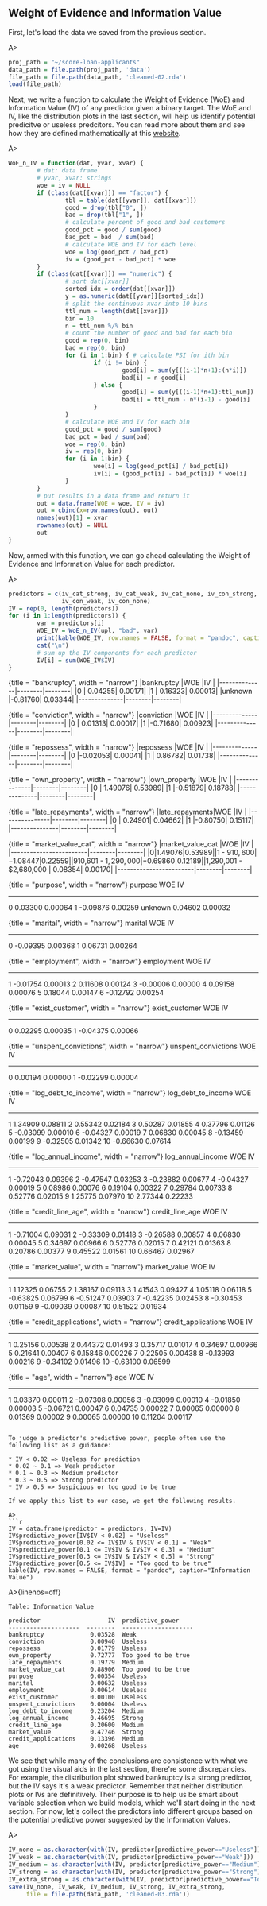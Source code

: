 ## Weight of Evidence and Information Value

First, let's load the data we saved from the previous section.

A>
```r
proj_path = "~/score-loan-applicants"
data_path = file.path(proj_path, 'data')
file_path = file.path(data_path, 'cleaned-02.rda')
load(file_path)
```

Next, we write a function to calculate the Weight of Evidence (WoE) and Information Value (IV) of any predictor given a binary target. The WoE and IV, like the distribution plots in the last section, will help us identify potential predicitve or useless predcitors. You can read more about them and see how they are defined mathematically at this [website](http://documentation.statsoft.com/STATISTICAHelp.aspx?path=WeightofEvidence/WeightofEvidenceWoEIntroductoryOverview).

A>
```r
WoE_n_IV = function(dat, yvar, xvar) {
        # dat: data frame
        # yvar, xvar: strings
        woe = iv = NULL
        if (class(dat[[xvar]]) == "factor") {
                tbl = table(dat[[yvar]], dat[[xvar]])
                good = drop(tbl["0", ])
                bad = drop(tbl["1", ])
                # calculate percent of good and bad customers
                good_pct = good / sum(good)
                bad_pct = bad  / sum(bad)
                # calculate WOE and IV for each level
                woe = log(good_pct / bad_pct)
                iv = (good_pct - bad_pct) * woe                
        } 
        if (class(dat[[xvar]]) == "numeric") {
                # sort dat[[xvar]] 
                sorted_idx = order(dat[[xvar]])
                y = as.numeric(dat[[yvar]][sorted_idx])
                # split the continuous xvar into 10 bins
                ttl_num = length(dat[[xvar]])
                bin = 10
                n = ttl_num %/% bin
                # count the number of good and bad for each bin
                good = rep(0, bin)
                bad = rep(0, bin)
                for (i in 1:bin) { # calculate PSI for ith bin
                        if (i != bin) {
                                good[i] = sum(y[((i-1)*n+1):(n*i)])
                                bad[i] = n-good[i]
                        } else {
                                good[i] = sum(y[((i-1)*n+1):ttl_num])
                                bad[i] = ttl_num - n*(i-1) - good[i]
                        }
                }
                # calculate WOE and IV for each bin
                good_pct = good / sum(good)
                bad_pct = bad / sum(bad)
                woe = rep(0, bin)
                iv = rep(0, bin) 
                for (i in 1:bin) {
                        woe[i] = log(good_pct[i] / bad_pct[i])
                        iv[i] = (good_pct[i] - bad_pct[i]) * woe[i]
                }
        }
        # put results in a data frame and return it
        out = data.frame(WOE = woe, IV = iv)
        out = cbind(x=row.names(out), out)
        names(out)[1] = xvar
        rownames(out) = NULL
        out
}
```

Now, armed with this function, we can go ahead calculating the Weight of Evidence and Information Value for each predictor.

A>
```r
predictors = c(iv_cat_strong, iv_cat_weak, iv_cat_none, iv_con_strong,
               iv_con_weak, iv_con_none)
IV = rep(0, length(predictors))
for (i in 1:length(predictors)) {
        var = predictors[i]
        WOE_IV = WoE_n_IV(upl, "bad", var)
        print(kable(WOE_IV, row.names = FALSE, format = "pandoc", caption=var))
        cat("\n")        
        # sum up the IV components for each predictor
        IV[i] = sum(WOE_IV$IV)
}
```

{title = "bankruptcy", width = "narrow"}
|bankruptcy    |WOE     |IV      |
|--------------|--------|--------|
|0             | 0.04255| 0.00171|
|1             | 0.16323| 0.00013|
|unknown       |-0.81760| 0.03344|
|--------------|--------|--------|


{title = "conviction", width = "narrow"}
|conviction    |WOE     |IV      |
|--------------|--------|--------|
|0             | 0.01313| 0.00017|
|1             |-0.71680| 0.00923|
|--------------|--------|--------|


{title = "repossess", width = "narrow"}
|repossess     |WOE     |IV      |
|--------------|--------|--------|
|0             |-0.02053| 0.00041|
|1             | 0.86782| 0.01738|
|--------------|--------|--------|


{title = "own_property", width = "narrow"}
|own_property  |WOE     |IV      |
|--------------|--------|--------|
|0             | 1.49076| 0.53989|
|1             |-0.51879| 0.18788|
|--------------|--------|--------|


{title = "late_repayments", width = "narrow"}
|late_repayments|WOE     |IV      |
|---------------|--------|--------|
|0              | 0.24901| 0.04662|
|1              |-0.80750| 0.15117|
|---------------|--------|--------|


{title = "market_value_cat", width = "narrow"}
|market_value_cat        |WOE     |IV      |
|------------------------|--------|--------|
|$0                      | 1.49076| 0.53989|
|$1 - $910,600           |-1.08447| 0.22559|
|$910,601 - $1,290,000   |-0.69860| 0.12189|
|$1,290,001 - $2,680,000 | 0.08354| 0.00170|
|------------------------|--------|--------|

{title = "purpose", width = "narrow"}
purpose         WOE        IV
--------  ---------  --------
0           0.03300   0.00064
1          -0.09876   0.00259
unknown     0.04602   0.00032

{title = "marital", width = "narrow"}
marital         WOE        IV
--------  ---------  --------
0          -0.09395   0.00368
1           0.06731   0.00264

{title = "employment", width = "narrow"}
employment         WOE        IV
-----------  ---------  --------
1             -0.01754   0.00013
2              0.11608   0.00124
3             -0.00006   0.00000
4              0.09158   0.00076
5              0.18044   0.00147
6             -0.12792   0.00254

{title = "exist_customer", width = "narrow"}
exist_customer         WOE        IV
---------------  ---------  --------
0                  0.02295   0.00035
1                 -0.04375   0.00066

{title = "unspent_convictions", width = "narrow"}
unspent_convictions         WOE        IV
--------------------  ---------  --------
0                       0.00194   0.00000
1                      -0.02299   0.00004


{title = "log_debt_to_income", width = "narrow"}
log_debt_to_income         WOE        IV
-------------------  ---------  --------
1                      1.34909   0.08811
2                      0.55342   0.02184
3                      0.50287   0.01855
4                      0.37796   0.01126
5                     -0.03099   0.00010
6                     -0.04327   0.00019
7                      0.06830   0.00045
8                     -0.13459   0.00199
9                     -0.32505   0.01342
10                    -0.66630   0.07614

{title = "log_annual_income", width = "narrow"}
log_annual_income         WOE        IV
------------------  ---------  --------
1                    -0.72043   0.09396
2                    -0.47547   0.03253
3                    -0.23882   0.00677
4                    -0.04327   0.00019
5                     0.08986   0.00076
6                     0.19104   0.00322
7                     0.29784   0.00733
8                     0.52776   0.02015
9                     1.25775   0.07970
10                    2.77344   0.22233

{title = "credit_line_age", width = "narrow"}
credit_line_age         WOE        IV
----------------  ---------  --------
1                  -0.71004   0.09031
2                  -0.33309   0.01418
3                  -0.26588   0.00857
4                   0.06830   0.00045
5                   0.34697   0.00966
6                   0.52776   0.02015
7                   0.42121   0.01363
8                   0.20786   0.00377
9                   0.45522   0.01561
10                  0.66467   0.02967

{title = "market_value", width = "narrow"}
market_value         WOE        IV
-------------  ---------  --------
1                1.12325   0.06755
2                1.38167   0.09113
3                1.41543   0.09427
4                1.05118   0.06118
5               -0.63825   0.06799
6               -0.51247   0.03903
7               -0.42235   0.02453
8               -0.30453   0.01159
9               -0.09039   0.00087
10               0.51522   0.01934

{title = "credit_applications", width = "narrow"}
credit_applications         WOE        IV
--------------------  ---------  --------
1                       0.25156   0.00538
2                       0.44372   0.01493
3                       0.35717   0.01017
4                       0.34697   0.00966
5                       0.21641   0.00407
6                       0.15846   0.00226
7                       0.22505   0.00438
8                      -0.13993   0.00216
9                      -0.34102   0.01496
10                     -0.63100   0.06599

{title = "age", width = "narrow"}
age         WOE        IV
----  ---------  --------
1       0.03370   0.00011
2      -0.07308   0.00056
3      -0.03099   0.00010
4      -0.01850   0.00003
5      -0.06721   0.00047
6       0.04735   0.00022
7       0.00065   0.00000
8       0.01369   0.00002
9       0.00065   0.00000
10      0.11204   0.00117
```

To judge a predictor's predictive power, people often use the following list as a guidance:

* IV < 0.02 => Useless for prediction
* 0.02 ~ 0.1 => Weak predictor
* 0.1 ~ 0.3 => Medium predictor
* 0.3 ~ 0.5 => Strong predictor
* IV > 0.5 => Suspicious or too good to be true

If we apply this list to our case, we get the following results.

A>
```r
IV = data.frame(predictor = predictors, IV=IV)
IV$predictive_power[IV$IV < 0.02] = "Useless"
IV$predictive_power[0.02 <= IV$IV & IV$IV < 0.1] = "Weak"
IV$predictive_power[0.1 <= IV$IV & IV$IV < 0.3] = "Medium"
IV$predictive_power[0.3 <= IV$IV & IV$IV < 0.5] = "Strong"
IV$predictive_power[0.5 <= IV$IV] = "Too good to be true"
kable(IV, row.names = FALSE, format = "pandoc", caption="Information Value")
```


A>{linenos=off}
```
Table: Information Value

predictor                   IV  predictive_power    
--------------------  --------  --------------------
bankruptcy             0.03528  Weak                
conviction             0.00940  Useless             
repossess              0.01779  Useless             
own_property           0.72777  Too good to be true 
late_repayments        0.19779  Medium              
market_value_cat       0.88906  Too good to be true 
purpose                0.00354  Useless             
marital                0.00632  Useless             
employment             0.00614  Useless             
exist_customer         0.00100  Useless             
unspent_convictions    0.00004  Useless             
log_debt_to_income     0.23204  Medium              
log_annual_income      0.46695  Strong              
credit_line_age        0.20600  Medium              
market_value           0.47746  Strong              
credit_applications    0.13396  Medium              
age                    0.00268  Useless             
```

We see that while many of the conclusions are consistence with what we got using the visual aids in the last section, there're some discrepancies. For example, the distribution plot showed bankruptcy is a strong predictor, but the IV says it's a weak predictor. Remember that neither distribution plots or IVs are definitively. Their purpose is to help us be smart about variable selection when we build models, which we'll start doing in the next section. For now, let's collect the predictors into different groups based on the potential predictive power suggested by the Information Values.

A>
```r
IV_none = as.character(with(IV, predictor[predictive_power=="Useless"]))
IV_weak = as.character(with(IV, predictor[predictive_power=="Weak"]))
IV_medium = as.character(with(IV, predictor[predictive_power=="Medium"]))
IV_strong = as.character(with(IV, predictor[predictive_power=="Strong"]))
IV_extra_strong = as.character(with(IV, predictor[predictive_power=="Too good to be true"]))
save(IV_none, IV_weak, IV_medium, IV_strong, IV_extra_strong, 
     file = file.path(data_path, 'cleaned-03.rda'))
```
